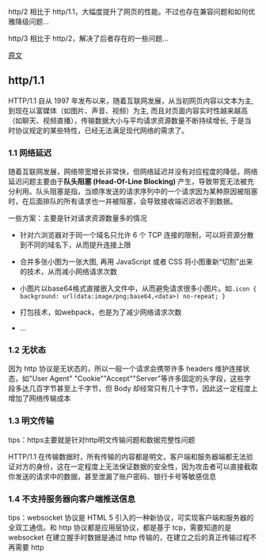 

http/2 相比于 http/1.1，大幅度提升了网页的性能。不过也存在兼容问题和如何优雅降级问题...

http/3 相比于 http/2，解决了后者存在的一些问题...


[原文](https://mp.weixin.qq.com/s/5jR7MrWQ9v3w_E8BhNWrpA)

## http/1.1

HTTP/1.1 自从 1997 年发布以来，随着互联网发展，从当初网页内容以文本为主, 到现在以富媒体（如图片、声音、视频）为主, 而且对页面内容实时性越来越高 （如聊天、视频直播），传输数据大小与平均请求资源数量不断持续增长, 于是当时协议规定的某些特性，已经无法满足现代网络的需求了。

### 1.1 网络延迟

随着互联网发展，网络带宽增长非常快，但网络延迟并没有对应程度的降低，网络延迟问题主要由于**队头阻塞 (Head-Of-Line Blocking)** 产生，导致带宽无法被充分利用。队头阻塞是指，当顺序发送的请求序列中的一个请求因为某种原因被阻塞时，在后面排队的所有请求也一并被阻塞，会导致接收端迟迟收不到数据。

一些方案：主要是针对请求资源数量多的情况

- 针对六浏览器对于同一个域名只允许 6 个 TCP 连接的限制，可以将资源分散到不同的域名下，从而提升连接上限

- 合并多张小图为一张大图, 再用 JavaScript 或者 CSS 将小图重新“切割”出来的技术，从而减小网络请求次数

- 小图片以base64格式直接嵌入文件中，从而避免请求很多小图片。如`.icon { background: url(data:image/png;base64,<data>) no-repeat; }`

- 打包技术，如webpack，也是为了减少网络请求次数

- ...


### 1.2 无状态

因为 http 协议是无状态的，所以一般一个请求会携带许多 headers 维护连接状态，如"User Agent"
"Cookie""Accept""Server"等许多固定的头字段，这些字段多达几百字节甚至上千字节，但 Body 却经常只有几十字节，因此这一定程度上增加了网络传输成本

### 1.3 明文传输

tips：https主要就是针对http明文传输问题和数据完整性问题

HTTP/1.1 在传输数据时，所有传输的内容都是明文，客户端和服务器端都无法验证对方的身份，这在一定程度上无法保证数据的安全性，因为攻击者可以直接截取你发送的请求中的数据，甚至泄漏了账户密码、银行卡号等敏感信息

### 1.4 不支持服务器向客户端推送信息

tips：websocket 协议是 HTML 5 引入的一种新协议，可实现客户端和服务器的全双工通信。和 http 协议都是应用层协议，都是基于 tcp，需要知道的是 websocket 在建立握手时数据是通过 http 传输的，在建立之后的真正传输过程不再需要 http







